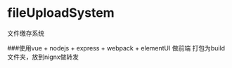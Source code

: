 # fileUploadSystem
文件缴存系统

###使用vue + nodejs + express + webpack + elementUI 做前端
打包为build文件夹，放到nignx做转发


